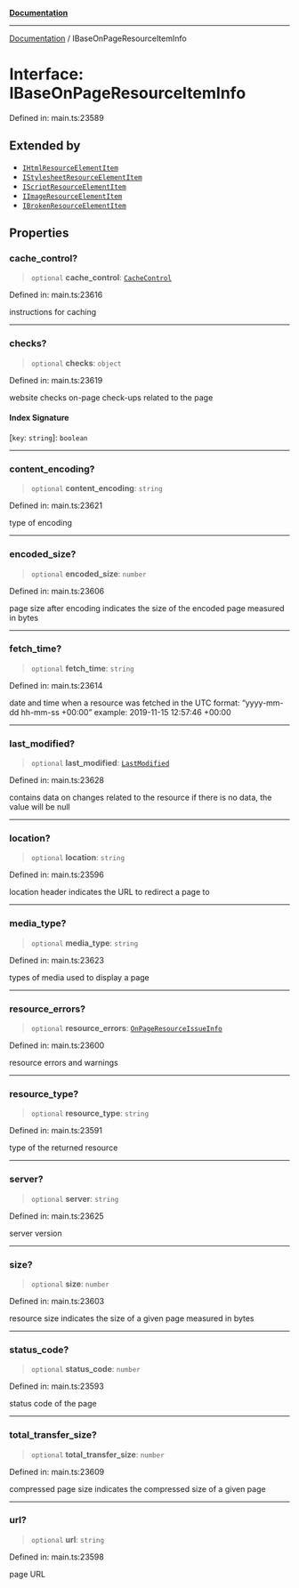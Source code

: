 [**Documentation**](../README.md)

***

[Documentation](../README.md) / IBaseOnPageResourceItemInfo

# Interface: IBaseOnPageResourceItemInfo

Defined in: main.ts:23589

## Extended by

- [`IHtmlResourceElementItem`](IHtmlResourceElementItem.md)
- [`IStylesheetResourceElementItem`](IStylesheetResourceElementItem.md)
- [`IScriptResourceElementItem`](IScriptResourceElementItem.md)
- [`IImageResourceElementItem`](IImageResourceElementItem.md)
- [`IBrokenResourceElementItem`](IBrokenResourceElementItem.md)

## Properties

### cache\_control?

> `optional` **cache\_control**: [`CacheControl`](../classes/CacheControl.md)

Defined in: main.ts:23616

instructions for caching

***

### checks?

> `optional` **checks**: `object`

Defined in: main.ts:23619

website checks
on-page check-ups related to the page

#### Index Signature

\[`key`: `string`\]: `boolean`

***

### content\_encoding?

> `optional` **content\_encoding**: `string`

Defined in: main.ts:23621

type of encoding

***

### encoded\_size?

> `optional` **encoded\_size**: `number`

Defined in: main.ts:23606

page size after encoding
indicates the size of the encoded page measured in bytes

***

### fetch\_time?

> `optional` **fetch\_time**: `string`

Defined in: main.ts:23614

date and time when a resource was fetched
in the UTC format: “yyyy-mm-dd hh-mm-ss +00:00”
example:
2019-11-15 12:57:46 +00:00

***

### last\_modified?

> `optional` **last\_modified**: [`LastModified`](../classes/LastModified.md)

Defined in: main.ts:23628

contains data on changes related to the resource
if there is no data, the value will be null

***

### location?

> `optional` **location**: `string`

Defined in: main.ts:23596

location header
indicates the URL to redirect a page to

***

### media\_type?

> `optional` **media\_type**: `string`

Defined in: main.ts:23623

types of media used to display a page

***

### resource\_errors?

> `optional` **resource\_errors**: [`OnPageResourceIssueInfo`](../classes/OnPageResourceIssueInfo.md)

Defined in: main.ts:23600

resource errors and warnings

***

### resource\_type?

> `optional` **resource\_type**: `string`

Defined in: main.ts:23591

type of the returned resource

***

### server?

> `optional` **server**: `string`

Defined in: main.ts:23625

server version

***

### size?

> `optional` **size**: `number`

Defined in: main.ts:23603

resource size
indicates the size of a given page measured in bytes

***

### status\_code?

> `optional` **status\_code**: `number`

Defined in: main.ts:23593

status code of the page

***

### total\_transfer\_size?

> `optional` **total\_transfer\_size**: `number`

Defined in: main.ts:23609

compressed page size
indicates the compressed size of a given page

***

### url?

> `optional` **url**: `string`

Defined in: main.ts:23598

page URL
